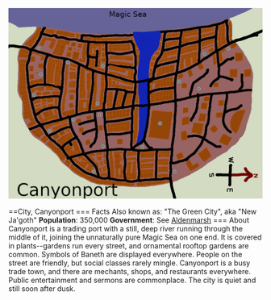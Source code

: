 ![Map of Canyonport](canyonport.png)

==City, Canyonport
=== Facts
Also known as: "The Green City", aka "New Ja'goth"
**Population**: 350,000
**Government**: See [Aldenmarsh](aldenmarsh.md)
=== About
Canyonport is a trading port with a still, deep river running through the middle of it, joining the unnaturally pure Magic Sea on one end. It is covered in plants--gardens run every street, and ornamental rooftop gardens are common. Symbols of Baneth are displayed everywhere. People on the street are friendly, but social classes rarely mingle. Canyonport is a busy trade town, and there are mechants, shops, and restaurants everywhere. Public entertainment and sermons are commonplace. The city is quiet and still soon after dusk.
